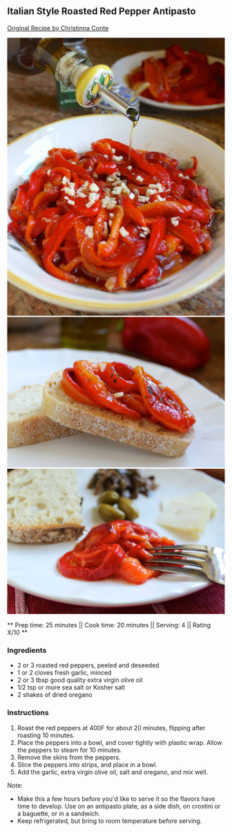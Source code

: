 ## Italian Style Roasted Red Pepper Antipasto

[Original Recipe by Christinna Conte](https://www.christinascucina.com/italian-style-roasted-red-pepper-antipasto-salad-and-crostini/)

![Picture](../img/italian_antipasto_3.jpg)
![Picture](../img/italian_antipasto.jpg)
![Picture](../img/italian_antipasto_2.jpg)

** Prep time: 25 minutes || Cook time: 20 minutes || Serving: 4 || Rating X/10 **

### Ingredients

- 2 or 3 roasted red peppers, peeled and deseeded
- 1 or 2 cloves fresh garlic, minced
- 2 or 3 tbsp good quality extra virgin olive oil
- 1/2 tsp or more sea salt or Kosher salt
- 2 shakes of dried oregano

### Instructions

1. Roast the red peppers at 400F for about 20 minutes, flipping after roasting 10 minutes.
2. Place the peppers into a bowl, and cover tightly with plastic wrap. Allow the peppers to steam for 10 minutes.
3. Remove the skins from the peppers. 
2. Slice the peppers into strips, and place in a bowl.
3. Add the garlic, extra virgin olive oil, salt and oregano, and mix well.

Note: 

- Make this a few hours before you'd like to serve it so the flavors have time to develop. Use on an antipasto plate, as a side dish, on crostini or a baguette, or in a sandwich.
- Keep refrigerated, but bring to room temperature before serving.
